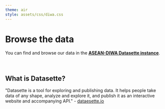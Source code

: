 ```yaml
---
theme: air
style: assets/css/diwa.css
---
```


# Browse the data

You can find and browse our data in the [**ASEAN-DIWA Datasette instance**](https://data.aseandiwa.org//).

<br>

## What is Datasette?
"Datasette is a tool for exploring and publishing data. It helps people take data of any shape, analyze and explore it, and publish it as an interactive website and accompanying API." - [dataesette.io](https://datasette.io/)